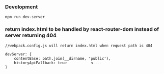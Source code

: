 ### Development

    npm run dev-server

### return index.html to be handled by react-router-dom instead of server returning 404

    //webpack.config.js will return index.html when request path is 404

    devServer: {
        contentBase: path.join(__dirname, 'public'),
        historyApiFallback: true           <----
    }